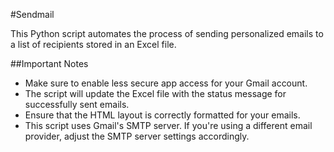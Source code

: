 #Sendmail

This Python script automates the process of sending personalized emails to a list of recipients stored in an Excel file.

##Important Notes
- Make sure to enable less secure app access for your Gmail account.
- The script will update the Excel file with the status message for successfully sent emails.
- Ensure that the HTML layout is correctly formatted for your emails.
- This script uses Gmail's SMTP server. If you're using a different email provider, adjust the SMTP server settings accordingly.
